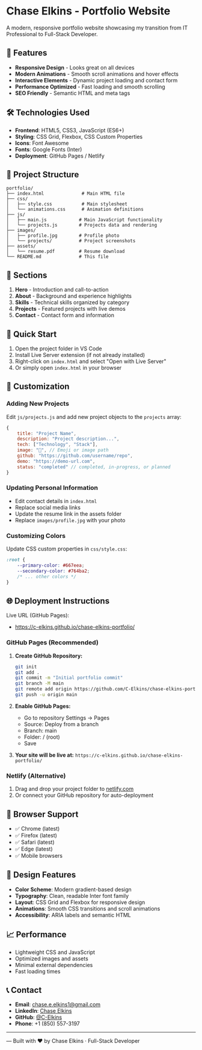# Chase Elkins - Portfolio Website

A modern, responsive portfolio website showcasing my transition from IT Professional to Full-Stack Developer.

## 🚀 Features

- **Responsive Design** - Looks great on all devices
- **Modern Animations** - Smooth scroll animations and hover effects
- **Interactive Elements** - Dynamic project loading and contact form
- **Performance Optimized** - Fast loading and smooth scrolling
- **SEO Friendly** - Semantic HTML and meta tags

## 🛠️ Technologies Used

- **Frontend**: HTML5, CSS3, JavaScript (ES6+)
- **Styling**: CSS Grid, Flexbox, CSS Custom Properties
- **Icons**: Font Awesome
- **Fonts**: Google Fonts (Inter)
- **Deployment**: GitHub Pages / Netlify

## 📁 Project Structure

```
portfolio/
├── index.html              # Main HTML file
├── css/
│   ├── style.css           # Main stylesheet
│   └── animations.css      # Animation definitions
├── js/
│   ├── main.js            # Main JavaScript functionality
│   └── projects.js        # Projects data and rendering
├── images/
│   ├── profile.jpg        # Profile photo
│   └── projects/          # Project screenshots
├── assets/
│   └── resume.pdf         # Resume download
└── README.md              # This file
```

## 🎯 Sections

1. **Hero** - Introduction and call-to-action
2. **About** - Background and experience highlights
3. **Skills** - Technical skills organized by category
4. **Projects** - Featured projects with live demos
5. **Contact** - Contact form and information

## 🚀 Quick Start

1. Open the project folder in VS Code
2. Install Live Server extension (if not already installed)
3. Right-click on `index.html` and select "Open with Live Server"
4. Or simply open `index.html` in your browser

## 📝 Customization

### Adding New Projects

Edit `js/projects.js` and add new project objects to the `projects` array:

```javascript
{
    title: "Project Name",
    description: "Project description...",
    tech: ["Technology", "Stack"],
    image: "🚀", // Emoji or image path
    github: "https://github.com/username/repo",
    demo: "https://demo-url.com",
    status: "completed" // completed, in-progress, or planned
}
```

### Updating Personal Information

- Edit contact details in `index.html`
- Replace social media links
- Update the resume link in the assets folder
- Replace `images/profile.jpg` with your photo

### Customizing Colors

Update CSS custom properties in `css/style.css`:

```css
:root {
    --primary-color: #667eea;
    --secondary-color: #764ba2;
    /* ... other colors */
}
```

## 🌐 Deployment Instructions

Live URL (GitHub Pages):

- <https://c-elkins.github.io/chase-elkins-portfolio/>

### GitHub Pages (Recommended)

1. **Create GitHub Repository:**

    ```bash
   git init
   git add .
   git commit -m "Initial portfolio commit"
   git branch -M main
   git remote add origin https://github.com/C-Elkins/chase-elkins-portfolio.git
   git push -u origin main
   ```

2. **Enable GitHub Pages:**
   - Go to repository Settings → Pages
   - Source: Deploy from a branch
   - Branch: main
   - Folder: / (root)
   - Save

3. **Your site will be live at:** `https://c-elkins.github.io/chase-elkins-portfolio/`

### Netlify (Alternative)

1. Drag and drop your project folder to [netlify.com](https://netlify.com)
2. Or connect your GitHub repository for auto-deployment

## 📱 Browser Support

- ✅ Chrome (latest)
- ✅ Firefox (latest)
- ✅ Safari (latest)
- ✅ Edge (latest)
- ✅ Mobile browsers

## 🎨 Design Features

- **Color Scheme**: Modern gradient-based design
- **Typography**: Clean, readable Inter font family
- **Layout**: CSS Grid and Flexbox for responsive design
- **Animations**: Smooth CSS transitions and scroll animations
- **Accessibility**: ARIA labels and semantic HTML

## 📈 Performance

- Lightweight CSS and JavaScript
- Optimized images and assets
- Minimal external dependencies
- Fast loading times

## 📞 Contact

- **Email**: <chase.e.elkins1@gmail.com>
- **LinkedIn**: [Chase Elkins](https://linkedin.com/in/chase-elkins-793bb8169)
- **GitHub**: [@C-Elkins](https://github.com/C-Elkins)
- **Phone**: +1 (850) 557-3197

---

— Built with ❤️ by Chase Elkins · Full-Stack Developer
